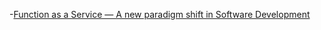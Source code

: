 -[Function as a Service — A new paradigm shift in Software Development](https://medium.com/@dyadav40/function-as-a-service-a-new-paradigm-shift-in-software-development-6ff2db03e283)
